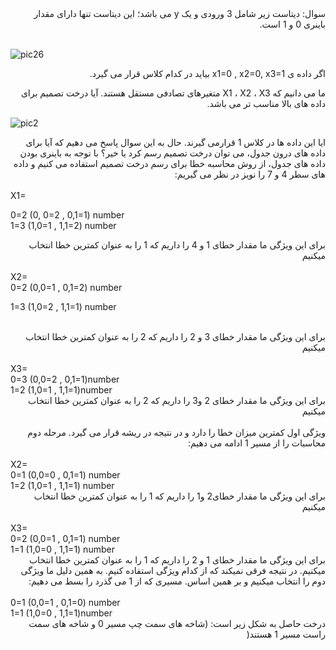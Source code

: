 <div dir="rtl">
سوال: دیتاست زیر شامل 3 ورودی و یک y می باشد؛ این دیتاست تنها دارای مقدار باینری 0 و 1 است.
</div>
<br/>  

![pic26](https://github.com/semnan-university-ai/machine-learning-class/blob/main/excersiecs/Homayontoosy/26/1.jpg)

<div dir="rtl">
اگر داده ی x1=0 , x2=0, x3=1 بیاید در کدام کلاس قرار می گیرد.
<br/>  
  
ما می دانیم که X1 ، X2 ، X3 متغیرهای تصادفی مستقل هستند. آیا درخت تصمیم برای داده های بالا مناسب تر می باشد.
</div>  


![pic2](https://github.com/semnan-university-ai/machine-learning-class/blob/main/excersiecs/Homayontoosy/26/2.jpg)
<div dir="rtl">
ایا این داده ها در کلاس 1 قرارمی گیرند.
حال به این سوال پاسخ می دهیم که آیا برای داده های درون جدول، می توان درخت تصمیم رسم کرد یا خیر؟
با توجه به باینری بودن داده های جدول، از روش محاسبه خطا برای رسم درخت تصمیم استفاده می کنیم و داده های سطر 4 و 7 را نویز در نظر می گیریم:
</div>
<br/>
X1=
<br/>


0=2                      (0, 0=2 , 0,1=1) number
<br/>
1=3                      (1,0=1 , 1,1=2) number

<div dir="rtl">  
برای این ویژگی ما مقدار خطای 1 و 4 را داریم که 1 را به عنوان کمترین خطا انتخاب میکنیم
</div>  
<br/>
X2=
<br/>    
0=2                      (0,0=1 , 0,1=2) number  

1=3                      (1,0=2 , 1,1=1) number

<br/>
<div dir="rtl"> 
برای این ویژگی ما مقدار خطای 3 و 2 را داریم که 2 را به عنوان کمترین خطا انتخاب میکنیم
</div>
<br/>
X3=
<br/>
0=3                      (0,0=2 , 0,1=1)number 
<br/>
1=2                      (1,0=1 , 1,1=1)number
<br/>
<div dir="rtl">
برای این ویژگی ما مقدار خطای 2 و3 را داریم که 2 را به عنوان کمترین خطا انتخاب میکنیم  
</div>
<br/>
<div dir="rtl"> 
ویژگی اول کمترین میزان خطا را دارد و در نتیجه در ریشه قرار می گیرد. مرحله دوم محاسبات را از مسیر 1 ادامه می دهیم:
</div>
<br/>
X2=
<br/>
0=1                      (0,0=0 , 0,1=1) number
<br/>
1=2                      (1,0=1 , 1,1=1) number
<br/>
<div dir="rtl"> 
برای این ویژگی ما مقدار خطای2  و1   را داریم که 1 را به عنوان کمترین خطا انتخاب میکنیم
</div>
<br/>
X3=

<br/>
0=2                      (0,0=1 , 0,1=1) number
<br/>
1=1                      (1,0=0 , 1,1=1) number
</br/>
<div dir="rtl"> 
برای این ویژگی ما مقدار خطای  1 و 2 را داریم که 1 را به عنوان کمترین خطا انتخاب میکنیم. در نتیجه فرقی نمیکند که از کدام ویژگی استفاده کنیم. به همین دلیل ما ویژگی دوم را انتخاب میکنیم و بر همین اساس. مسیری که از 1 می گذرد را بسط می دهیم:
</div>
<br/>  
0=1                      (0,0=1 , 0,1=0) number
<br/>
1=1                      (1,0=0 , 1,1=1)number
<br/>
<div dir="rtl"> 
درخت حاصل به شکل زیر است: (شاخه های سمت چپ مسیر 0 و شاخه های سمت راست مسیر 1 هستند(
</div>  
